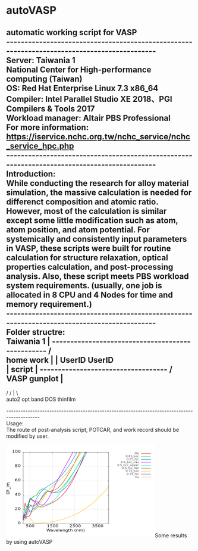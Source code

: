 # autoVASP
automatic working script for VASP<br/>
--------------------------------------------------------------------------------------------<br/>
Server: Taiwania 1<br/> 
National Center for High-performance computing (Taiwan)<br/> 
OS: Red Hat Enterprise Linux 7.3 x86_64<br/> 
Compiler: Intel Parallel Studio XE 2018、PGI Compilers & Tools 2017<br/> 
Workload manager: Altair PBS Professional<br/> 
For more information: https://iservice.nchc.org.tw/nchc_service/nchc_service_hpc.php<br/> 
--------------------------------------------------------------------------------------------<br/>
Introduction:<br/>
While conducting the research for alloy material simulation, the massive calculation is needed for differenct composition and atomic ratio. However, most of the calculation is similar except some little modification such as atom, atom position, and atom potential. For systemically and consistently input parameters in VASP, these scripts were built for routine calculation for structure relaxation, optical properties calculation, and post-processing analysis. Also, these script meets PBS workload system requirements. (usually, one job is allocated in 8 CPU and 4 Nodes for time and memory requirement.)<br/>
--------------------------------------------------------------------------------------------<br/>
Folder structre:<br/>
                                                  Taiwania 1
                                                      |
                               -------------------------------------------------
                              /                                                 \
                            home                                               work
                              |                                                  |
                            UserID                                            UserID  
                              |
                            script
                              |
                 -----------------------------------
                /                                   \
               VASP                               gunplot 
                |<br/>
   ---------------------------
  /      /      |      \      \
auto2    opt    band   DOS    thinfilm
  

--------------------------------------------------------------------------------------------<br/>
Usage: <br/>
The route of post-analysis script, POTCAR, and work record should be modified by user.



<img src="https://github.com/minhsueh/autoVASP/blob/main/results/aumo_im_nm.jpg" width="400" height="250" />Some results by using autoVASP

